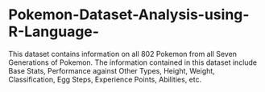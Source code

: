 # Pokemon-Dataset-Analysis-using-R-Language-
This dataset contains information on all 802 Pokemon from all Seven Generations of Pokemon. The information contained in this dataset include Base Stats, Performance against Other Types, Height, Weight, Classification, Egg Steps, Experience Points, Abilities, etc.

